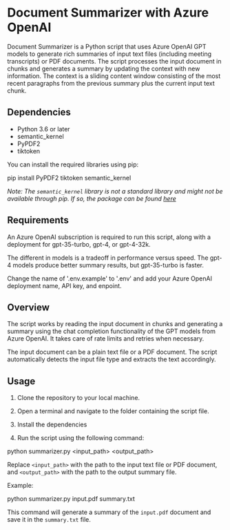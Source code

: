# Document Summarizer with Azure OpenAI

Document Summarizer is a Python script that uses Azure OpenAI GPT models to generate rich summaries of input text files (including meeting transcripts) 
or PDF documents. The script processes the input document in chunks and generates a summary by updating the context with new information. The context is a sliding content window consisting of the most recent paragraphs from the previous summary plus the current input text chunk. 

## Dependencies

- Python 3.6 or later
- semantic_kernel
- PyPDF2
- tiktoken

You can install the required libraries using pip:

pip install PyPDF2 tiktoken semantic_kernel

_Note: The `semantic_kernel` library is not a standard library and might not be available through pip. If so, the package can be found [here](https://aka.ms/sk/pypi)_

## Requirements

An Azure OpenAI subscription is required to run this script, along with a deployment for gpt-35-turbo, gpt-4, or gpt-4-32k. 

The different in models is a tradeoff in performance versus speed. The gpt-4 models produce better summary results, but gpt-35-turbo is faster.

Change the name of '.env.example' to '.env' and add your Azure OpenAI deployment name, API key, and enpoint.

## Overview

The script works by reading the input document in chunks and generating a summary using the chat completion functionality of the GPT models from Azure OpenAI. It takes care of rate limits and retries when necessary.

The input document can be a plain text file or a PDF document. The script automatically detects the input file type and extracts the text accordingly.

## Usage

1. Clone the repository to your local machine.

2. Open a terminal and navigate to the folder containing the script file.

3. Install the dependencies

4. Run the script using the following command:

python summarizer.py <input_path> <output_path>

Replace `<input_path>` with the path to the input text file or PDF document, and `<output_path>` with the path to the output summary file.

Example:

python summarizer.py input.pdf summary.txt

This command will generate a summary of the `input.pdf` document and save it in the `summary.txt` file.